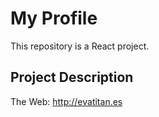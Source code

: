 # My Profile
This repository is a React project.

## Project Description
The Web: http://evatitan.es
